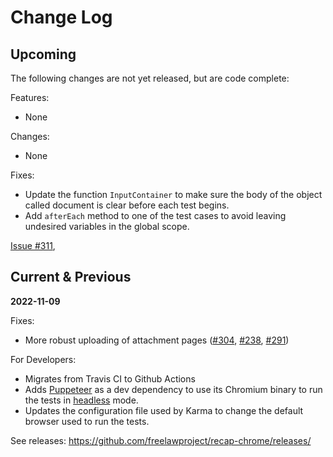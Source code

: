 # Change Log

## Upcoming

The following changes are not yet released, but are code complete:

Features:
 - None

Changes:
 - None

Fixes:
 - Update the function `InputContainer` to make sure the body of the object called document is clear before each test begins.
 - Add `afterEach` method to one of the test cases to avoid leaving undesired variables in the global scope.

 [Issue #311][311],

[311]: https://github.com/freelawproject/recap/issues/311


## Current & Previous

**2022-11-09**

Fixes:
- More robust uploading of attachment pages ([#304](https://github.com/freelawproject/recap/issues/304), [#238](https://github.com/freelawproject/recap/issues/238), [#291](https://github.com/freelawproject/recap/issues/291))

For Developers:
 - Migrates from Travis CI to Github Actions
 - Adds [Puppeteer](https://pptr.dev/) as a dev dependency to use its Chromium binary to run the tests in [headless](https://developers.google.com/web/updates/2017/04/headless-chrome) mode.
 - Updates the configuration file used by Karma to change the default browser used to run the tests.

See releases: https://github.com/freelawproject/recap-chrome/releases/